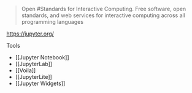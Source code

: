 > Open #Standards for Interactive Computing. Free software, open standards, and web services for interactive computing across all programming languages

https://jupyter.org/

Tools
- [[Jupyter Notebook]]
- [[JupyterLab]]
- [[Voila]]
- [[JupyterLite]]
- [[Jupyter Widgets]]
